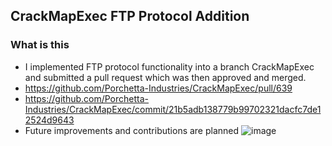 ## CrackMapExec FTP Protocol Addition
### What is this
* I implemented FTP protocol functionality into a branch CrackMapExec and submitted a pull request which was then approved and merged.
* https://github.com/Porchetta-Industries/CrackMapExec/pull/639
* https://github.com/Porchetta-Industries/CrackMapExec/commit/21b5adb138779b99702321dacfc7de12524d9643
* Future improvements and contributions are planned
![image](https://pbs.twimg.com/media/Fdg6P9HXwAAgG1z?format=jpg&name=medium)

